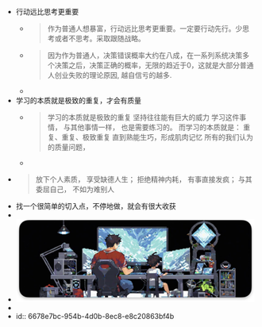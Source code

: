 - 行动远比思考更重要
	- > 作为普通人想暴富，行动远比思考更重要。一定要行动先行。少思考或者不思考。采取跟随战略。
	- > 因为作为普通人，决策错误概率大约在八成，在一系列系统决策多个决策之后，决策正确的概率，无限的趋近于0，这就是大部分普通人创业失败的理论原因, 越自信亏的越多.
	-
- 学习的本质就是极致的重复，才会有质量
	- > 学习的本质就是极致的重复
	  坚持往往能有巨大的威力
	  学习这件事情，
	  与其他事情一样，
	  也是需要练习的。
	  而学习的本质就是：
	  重复、重复、极致重复
	  直到熟能生巧，形成肌肉记忆
	  所有的我们认为的质量问题，
	-
- > 放下个人素质，
  享受缺德人生；
  拒绝精神内耗，
  有事直接发疯；
  与其委屈自己，
  不如为难别人
- 找一个很简单的切入点，不停地做，就会有很大收获
-
- ![image.png](../assets/image_1719157799297_0.png)
-
- id:: 6678e7bc-954b-4d0b-8ec8-e8c20863bf4b